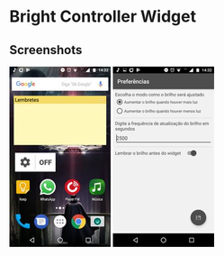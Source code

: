 # Bright Controller Widget

## Screenshots
![alt text](https://github.com/FusRoDah061/Bright-Controller-Widget/blob/master/assets/img/rsz_211.jpg)
![alt text](https://github.com/FusRoDah061/Bright-Controller-Widget/blob/master/assets/img/rsz_12.jpg)
